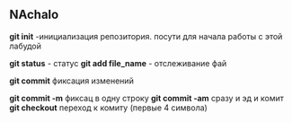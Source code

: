 ## NAchalo
**git init** -инициализация репозитория. посути для начала работы с этой лабудой


**git status** - статус
**git add file_name** - отслеживание фай

**git commit** фиксация изменений


**git commit -m** фиксац в одну строку
**git commit -am** сразу и эд и комит
**git checkout** переход к  комиту (первые 4 символа)

